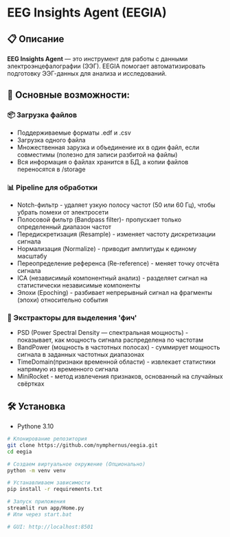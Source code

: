 # EEG Insights Agent (EEGIA)

## 📋 Описание

**EEG Insights Agent** — это инструмент для работы с данными электроэнцефалографии (ЭЭГ). EEGIA помогает автоматизировать подготовку ЭЭГ-данных для анализа и исследований.

## 🚀 Основные возможности:

### 📦 Загрузка файлов
 - Поддерживаемые форматы .edf и .csv
 - Загрузка одного файла
 - Множественная зарузка и объединение их в один файл, если совместимы (полезно для записи разбитой на файлы)
 - Вся информация о файлах хранится в БД, а копии файлов переносятся в /storage

### 📊 Pipeline для обработки
 - Notch-фильтр - удаляет узкую полосу частот (50 или 60 Гц), чтобы убрать помехи от электросети
 - Полосовой фильтр (Bandpass filter)- пропускает только определенный диапазон частот
 - Передискретизация (Resample) - изменяет частоту дискретизации сигнала
 - Нормализация (Normalize) - приводит амплитуды к единому масштабу
 - Переопределение референса (Re-reference) - меняет точку отсчёта сигнала
 - ICA (независимый компонентный анализ) - разделяет сигнал на статистически независимые компоненты
 - Эпохи (Epoching) - разбивает непрерывный сигнал на фрагменты (эпохи) относительно события

### 🔬 Экстракторы для выделения 'фич'
 - PSD (Power Spectral Density — спектральная мощность) - показывает, как мощность сигнала распределена по частотам
 - BandPower (мощность в частотных полосах) - суммирует мощность сигнала в заданных частотных диапазонах
 - TimeDomain(признаки временной области) - извлекает статистики напрямую из временного сигнала
 - MiniRocket - метод извлечения признаков, основанный на случайных свёртках

 ## 🛠 Установка
 - Pythone 3.10

 ```bash
 # Клонирование репозитория
 git clone https://github.com/nymphernus/eegia.git
 cd eegia

 # Создаем виртуальное окружение (Опционально)
 python -m venv venv

 # Устанавливаем зависимости
 pip install -r requirements.txt
 
 # Запуск приложения
 streamlit run app/Home.py
 # Или через start.bat

 # GUI: http://localhost:8501
 ```